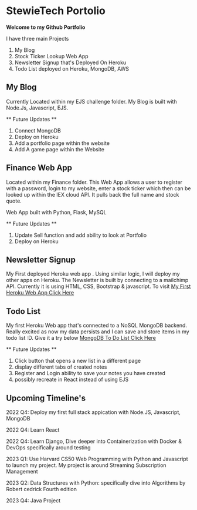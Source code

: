 # StewieTech Portolio

<b> Welcome to my Github Portfolio </b>

I have three main Projects
1) My Blog
2) Stock Ticker Lookup Web App 
3) Newsletter Signup that's Deployed On Heroku
4) Todo List deployed on Heroku, MongoDB, AWS

<h2> My Blog </h2>
Currently Located within my EJS challenge folder.
My Blog is built with Node.Js, Javascript, EJS.

** Future Updates **
1) Connect MongoDB 
2) Deploy on Heroku
3) Add a portfolio page within the website
4) Add A game page within the Website


<h2> Finance Web App </h2>
Located within my Finance folder. This Web App allows a user to register with a password, login to my website, enter a stock ticker which then can be looked up within the IEX cloud API. It pulls back the full name and stock quote. 

Web App built with Python, Flask, MySQL 

** Future Updates **
1) Update Sell function and add ability to look at Portfolio
2) Deploy on Heroku


<h2> Newsletter Signup </h2>

My First deployed Heroku web app . Using similar logic, I will deploy my other apps on Heroku. The Newsletter is built by connecting to a mailchimp API. Currently it is using HTML, CSS, Bootstrap & javascript. To visit 
<a href="https://vast-plains-87636.herokuapp.com/">My First Heroku Web App Click Here</a>

<h2> Todo List </h2>

My first Heroku Web app that's connected to a NoSQL MongoDB backend. Really excited as now my data persists and I can save and store items in my todo list :D. Give it a try below 
<a href="https://agile-beach-90076.herokuapp.com/">MongoDB To Do List Click Here</a>

** Future Updates **
1) Click button that opens a new list in a different page
2) display different tabs of created notes
3) Register and Login ability to save your notes you have created
4) possibly recreate in React instead of using EJS



<h2> Upcoming Timeline's </h2>
<p>
2022 Q4: Deploy my first full stack appication with Node.JS, Javascript, MongoDB

2022 Q4: Learn React

2022 Q4: Learn Django, Dive deeper into Containerization with Docker & DevOps specifically around testing

2023 Q1: Use Harvard CS50 Web Programming with Python and Javascript to launch my project. My project is around Streaming Subscription Management

2023 Q2: Data Structures with Python: specifically dive into Algorithms by Robert cedrick Fourth edition
  
2023 Q4: Java Project
</p>



